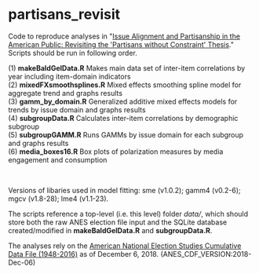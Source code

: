 # partisans_revisit

Code to reproduce analyses in "[Issue Alignment and Partisanship in the American Public: Revisiting the 'Partisans without Constraint' Thesis](https://osf.io/preprints/socarxiv/jex9k/)." Scripts should be run in following order.

(1) __makeBaldGelData.R__      Makes main data set of inter-item correlations by year including item-domain indicators <br/>
(2) __mixedFXsmoothsplines.R__      Mixed effects smoothing spline model for aggregate trend and graphs results <br/>
(3) __gamm_by_domain.R__      Generalized additive mixed effects models for trends by issue domain and graphs results <br/>
(4) __subgroupData.R__      Calculates inter-item correlations by demographic subgroup <br/>
(5) __subgroupGAMM.R__      Runs GAMMs by issue domain for each subgroup and graphs results <br/>
(6) __media_boxes16.R__     Box plots of polarization measures by media engagement and consumption <br/>

<br/>

Versions of libaries used in model fitting: sme (v1.0.2); gamm4 (v0.2-6); mgcv (v1.8-28); lme4 (v1.1-23). <br/>

The scripts reference a top-level (i.e. this level) folder _data/_, which should store both the raw ANES election file input and the SQLite database created/modified in __makeBaldGelData.R__ and __subgroupData.R__. <br/>

The analyses rely on the [American National Election Studies Cumulative Data File (1948-2016)](https://electionstudies.org/data-center/anes-time-series-cumulative-data-file/) as of December 6, 2018. (ANES_CDF_VERSION:2018-Dec-06)
